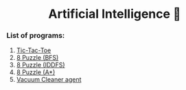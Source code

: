 <div align="center">
  <h1>Artificial Intelligence 🤖</h1>
</div>

### List of programs:

<div>
  <ol>
    <li><a href="https://github.com/vinsdragonis/3rd-year-labs/tree/main/AI/A*_8Puzzle">Tic-Tac-Toe</a></li>
    <li><a href="https://github.com/vinsdragonis/3rd-year-labs/tree/main/AI/BFS_8Puzzle">8 Puzzle (BFS)</a></li>
    <li><a href="https://github.com/vinsdragonis/3rd-year-labs/tree/main/AI/IDDFS_8Puzzle">8 Puzzle (IDDFS)</a></li>
    <li><a href="https://github.com/vinsdragonis/3rd-year-labs/tree/main/AI/A*_8Puzzle">8 Puzzle (A*)</a></li>
    <li><a href="https://github.com/vinsdragonis/3rd-year-labs/tree/main/AI/Vacuum%20Cleaner">Vacuum Cleaner agent</a></li>
  </ol>
</div>

